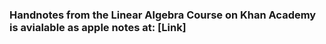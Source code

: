 ### Handnotes from the Linear Algebra Course on Khan Academy is avialable as apple notes at: [Link]
